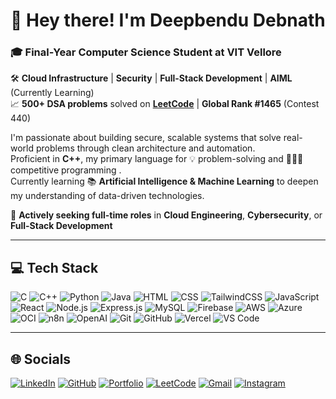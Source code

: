 # 👋 Hey there! I'm Deepbendu Debnath

### 🎓 Final-Year Computer Science Student at **VIT Vellore**  
🛠️ **Cloud Infrastructure** | **Security** | **Full-Stack Development** | **AIML** (Currently Learning)  
📈 **500+ DSA problems** solved on [**LeetCode**](https://leetcode.com/u/deepbendu/) | **Global Rank #1465** (Contest 440)

I'm passionate about building secure, scalable systems that solve real-world problems through clean architecture and automation.  
Proficient in **C++**, my primary language for 💡 problem-solving  and 👨🏻‍💻 competitive programming .  
Currently learning 📚 **Artificial Intelligence & Machine Learning**  to deepen my understanding of data-driven technologies.

💼 **Actively seeking full-time roles** in **Cloud Engineering**, **Cybersecurity**, or **Full-Stack Development**

---

<!-- ## 🏅 Certifications

### ☁️ Cloud & Infrastructure
- [AWS Certified Solutions Architect – Associate](https://cp.certmetrics.com/amazon/en/public/verify/credential/40d503c796ac43eb9f5d3912b5adad30)  
- [Oracle Cloud Infrastructure Certified Architect – Associate](https://catalog-education.oracle.com/pls/certview/sharebadge?id=489BF9264BD40C0BBBD9D98EA9C1ADB0A7E67EFB4F71D90DECF03F12DB66C780)  
- [Oracle Certified MySQL HeatWave Implementation – Associate](https://catalog-education.oracle.com/pls/certview/sharebadge?id=64D910EA5113945D6DB796884D37EAEC16C86B59D1D97875C0A5052B8AC04C2D)


### 🤖 AI & ML
- [Oracle Cloud Infrastructure Certified AI Foundations Associate](https://catalog-education.oracle.com/pls/certview/sharebadge?id=454B4B9CB28924785CD01114F0F2F01DB9BF8A806085B38DEA8E170DBF11380B)  
- [Oracle Cloud Infrastructure Certified Generative AI Professional](https://catalog-education.oracle.com/pls/certview/sharebadge?id=79FC072048382632860096CDD6736EACB6EF56A1DAB4861ABF18E5F2153E5645)

### 🛡️ Security
- [IBM Certified Cybersecurity Analyst](https://courses.vit.skillsnetwork.site/certificates/e70cb8a1954c425293d6bbec604f4e6b) -->


## 💻 Tech Stack

![C](https://img.shields.io/badge/C-A8B9CC?style=flat&logo=c&logoColor=white)
![C++](https://img.shields.io/badge/C++-00599C?style=flat&logo=c%2B%2B&logoColor=white)
![Python](https://img.shields.io/badge/Python-3776AB?style=flat&logo=python&logoColor=white)
![Java](https://img.shields.io/badge/Java-007396?style=flat&logo=java&logoColor=white)
![HTML](https://img.shields.io/badge/HTML5-E34F26?style=flat&logo=html5&logoColor=white)
![CSS](https://img.shields.io/badge/CSS3-1572B6?style=flat&logo=css3&logoColor=white)
![TailwindCSS](https://img.shields.io/badge/Tailwind-06B6D4?style=flat&logo=tailwindcss&logoColor=white)
![JavaScript](https://img.shields.io/badge/JavaScript-F7DF1E?style=flat&logo=javascript&logoColor=black)
![React](https://img.shields.io/badge/React-20232A?style=flat&logo=react&logoColor=61DAFB)
![Node.js](https://img.shields.io/badge/Node.js-339933?style=flat&logo=nodedotjs&logoColor=white)
![Express.js](https://img.shields.io/badge/Express.js-000000?style=flat&logo=express&logoColor=white)
![MySQL](https://img.shields.io/badge/MySQL-4479A1?style=flat&logo=mysql&logoColor=white)
![Firebase](https://img.shields.io/badge/Firebase-FFCA28?style=flat&logo=firebase&logoColor=black)
![AWS](https://img.shields.io/badge/AWS-232F3E?style=flat&logo=amazon-aws&logoColor=white)
![Azure](https://img.shields.io/badge/Azure-0078D4?style=flat&logo=microsoft-azure&logoColor=white)
![OCI](https://img.shields.io/badge/Oracle--Cloud-F80000?style=flat&logo=oracle&logoColor=white)
![n8n](https://img.shields.io/badge/n8n-EE9827?style=flat&logo=n8n&logoColor=white)
![OpenAI](https://img.shields.io/badge/OpenAI-412991?style=flat&logo=openai&logoColor=white)
![Git](https://img.shields.io/badge/Git-F05032?style=flat&logo=git&logoColor=white)
![GitHub](https://img.shields.io/badge/GitHub-181717?style=flat&logo=github&logoColor=white)
![Vercel](https://img.shields.io/badge/Vercel-000000?style=flat&logo=vercel&logoColor=white)
![VS Code](https://img.shields.io/badge/VSCode-007ACC?style=flat&logo=visual-studio-code&logoColor=white)

---

## 🌐 Socials

[![LinkedIn](https://img.shields.io/badge/LinkedIn-%230077B5.svg?&style=flat&logo=linkedin&logoColor=white)](https://linkedin.com/in/deepbendu-debnath)
[![GitHub](https://img.shields.io/badge/GitHub-%23181717.svg?&style=flat&logo=github&logoColor=white)](https://github.com/Deepbendu)
[![Portfolio](https://img.shields.io/badge/Portfolio-%23000000.svg?&style=flat&logo=vercel&logoColor=white)](https://deepbendu-portfolio.vercel.app)
[![LeetCode](https://img.shields.io/badge/LeetCode-%23FFA116.svg?&style=flat&logo=leetcode&logoColor=white)](https://leetcode.com/u/deepbendu/)
[![Gmail](https://img.shields.io/badge/Gmail-D14836.svg?&style=flat&logo=gmail&logoColor=white)](mailto:debnathdeepbendu@gmail.com)
[![Instagram](https://img.shields.io/badge/Instagram-E4405F.svg?&style=flat&logo=instagram&logoColor=white)](https://www.instagram.com/deeps1.0)
